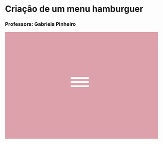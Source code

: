 # Criação de um menu hamburguer

### Professora: Gabriela Pinheiro

<img src='assets/animation.gif'/>